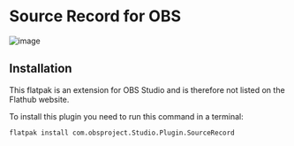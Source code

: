 Source Record for OBS
======================

![image](https://github.com/user-attachments/assets/235f1202-e216-4aa9-857c-a643ffbdae4b)

Installation
-----------

This flatpak is an extension for OBS Studio and is therefore not listed on the Flathub website.

To install this plugin you need to run this command in a terminal:

```
flatpak install com.obsproject.Studio.Plugin.SourceRecord
```
